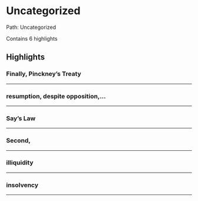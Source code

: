 # Uncategorized

Path: Uncategorized

Contains 6 highlights

## Highlights

### Finally, Pinckney’s Treaty  
---

### resumption, despite opposition,…  
---

### Say’s Law  
---

### Second,  
---

### illiquidity  
---

### insolvency  
---

